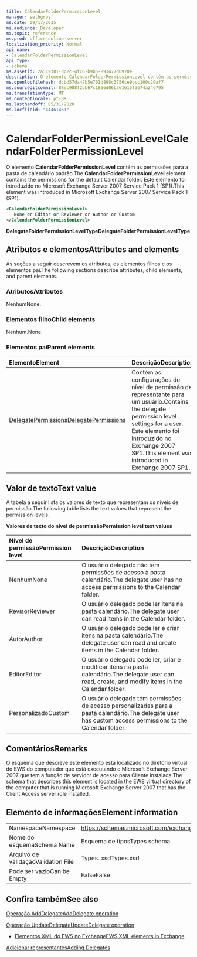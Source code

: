 ```yaml
---
title: CalendarFolderPermissionLevel
manager: sethgros
ms.date: 09/17/2015
ms.audience: Developer
ms.topic: reference
ms.prod: office-online-server
localization_priority: Normal
api_name:
- CalendarFolderPermissionLevel
api_type:
- schema
ms.assetid: 2a5c9381-dc2c-4fc6-b9b5-893477d0970e
description: O elemento CalendarFolderPermissionLevel contém as permissões para a pasta de calendário padrão. Este elemento foi introduzido no Microsoft Exchange Server 2007 Service Pack 1 (SP1).
ms.openlocfilehash: dcbd57da42b5e701d898c3756ce9bcc100c20af7
ms.sourcegitcommit: 88ec988f2bb67c1866d06b361615f3674a24e795
ms.translationtype: MT
ms.contentlocale: pt-BR
ms.lasthandoff: 05/31/2020
ms.locfileid: "44461461"
---
```

# <a name="calendarfolderpermissionlevel"></a><span data-ttu-id="24c73-104">CalendarFolderPermissionLevel</span><span class="sxs-lookup"><span data-stu-id="24c73-104">CalendarFolderPermissionLevel</span></span>

<span data-ttu-id="24c73-105">O elemento **CalendarFolderPermissionLevel** contém as permissões para a pasta de calendário padrão.</span><span class="sxs-lookup"><span data-stu-id="24c73-105">The **CalendarFolderPermissionLevel** element contains the permissions for the default Calendar folder.</span></span> <span data-ttu-id="24c73-106">Este elemento foi introduzido no Microsoft Exchange Server 2007 Service Pack 1 (SP1).</span><span class="sxs-lookup"><span data-stu-id="24c73-106">This element was introduced in Microsoft Exchange Server 2007 Service Pack 1 (SP1).</span></span> 
  
```xml
<CalendarFolderPermissionLevel>
   None or Editor or Reviewer or Author or Custom
</CalendarFolderPermissionLevel>
```

 <span data-ttu-id="24c73-107">**DelegateFolderPermissionLevelType**</span><span class="sxs-lookup"><span data-stu-id="24c73-107">**DelegateFolderPermissionLevelType**</span></span>
## <a name="attributes-and-elements"></a><span data-ttu-id="24c73-108">Atributos e elementos</span><span class="sxs-lookup"><span data-stu-id="24c73-108">Attributes and elements</span></span>

<span data-ttu-id="24c73-109">As seções a seguir descrevem os atributos, os elementos filhos e os elementos pai.</span><span class="sxs-lookup"><span data-stu-id="24c73-109">The following sections describe attributes, child elements, and parent elements.</span></span>
  
### <a name="attributes"></a><span data-ttu-id="24c73-110">Atributos</span><span class="sxs-lookup"><span data-stu-id="24c73-110">Attributes</span></span>

<span data-ttu-id="24c73-111">Nenhum</span><span class="sxs-lookup"><span data-stu-id="24c73-111">None.</span></span>
  
### <a name="child-elements"></a><span data-ttu-id="24c73-112">Elementos filho</span><span class="sxs-lookup"><span data-stu-id="24c73-112">Child elements</span></span>

<span data-ttu-id="24c73-113">Nenhum.</span><span class="sxs-lookup"><span data-stu-id="24c73-113">None.</span></span>
  
### <a name="parent-elements"></a><span data-ttu-id="24c73-114">Elementos pai</span><span class="sxs-lookup"><span data-stu-id="24c73-114">Parent elements</span></span>

|<span data-ttu-id="24c73-115">**Elemento**</span><span class="sxs-lookup"><span data-stu-id="24c73-115">**Element**</span></span>|<span data-ttu-id="24c73-116">**Descrição**</span><span class="sxs-lookup"><span data-stu-id="24c73-116">**Description**</span></span>|
|:-----|:-----|
|[<span data-ttu-id="24c73-117">DelegatePermissions</span><span class="sxs-lookup"><span data-stu-id="24c73-117">DelegatePermissions</span></span>](delegatepermissions.md) <br/> |<span data-ttu-id="24c73-118">Contém as configurações de nível de permissão de representante para um usuário.</span><span class="sxs-lookup"><span data-stu-id="24c73-118">Contains the delegate permission level settings for a user.</span></span> <span data-ttu-id="24c73-119">Este elemento foi introduzido no Exchange 2007 SP1.</span><span class="sxs-lookup"><span data-stu-id="24c73-119">This element was introduced in Exchange 2007 SP1.</span></span>  <br/> |
   
## <a name="text-value"></a><span data-ttu-id="24c73-120">Valor de texto</span><span class="sxs-lookup"><span data-stu-id="24c73-120">Text value</span></span>

<span data-ttu-id="24c73-121">A tabela a seguir lista os valores de texto que representam os níveis de permissão.</span><span class="sxs-lookup"><span data-stu-id="24c73-121">The following table lists the text values that represent the permission levels.</span></span>
  
<span data-ttu-id="24c73-122">**Valores de texto do nível de permissão**</span><span class="sxs-lookup"><span data-stu-id="24c73-122">**Permission level text values**</span></span>

|<span data-ttu-id="24c73-123">**Nível de permissão**</span><span class="sxs-lookup"><span data-stu-id="24c73-123">**Permission level**</span></span>|<span data-ttu-id="24c73-124">**Descrição**</span><span class="sxs-lookup"><span data-stu-id="24c73-124">**Description**</span></span>|
|:-----|:-----|
|<span data-ttu-id="24c73-125">Nenhum</span><span class="sxs-lookup"><span data-stu-id="24c73-125">None</span></span>  <br/> |<span data-ttu-id="24c73-126">O usuário delegado não tem permissões de acesso à pasta calendário.</span><span class="sxs-lookup"><span data-stu-id="24c73-126">The delegate user has no access permissions to the Calendar folder.</span></span>  <br/> |
|<span data-ttu-id="24c73-127">Revisor</span><span class="sxs-lookup"><span data-stu-id="24c73-127">Reviewer</span></span>  <br/> |<span data-ttu-id="24c73-128">O usuário delegado pode ler itens na pasta calendário.</span><span class="sxs-lookup"><span data-stu-id="24c73-128">The delegate user can read items in the Calendar folder.</span></span>  <br/> |
|<span data-ttu-id="24c73-129">Autor</span><span class="sxs-lookup"><span data-stu-id="24c73-129">Author</span></span>  <br/> |<span data-ttu-id="24c73-130">O usuário delegado pode ler e criar itens na pasta calendário.</span><span class="sxs-lookup"><span data-stu-id="24c73-130">The delegate user can read and create items in the Calendar folder.</span></span>  <br/> |
|<span data-ttu-id="24c73-131">Editor</span><span class="sxs-lookup"><span data-stu-id="24c73-131">Editor</span></span>  <br/> |<span data-ttu-id="24c73-132">O usuário delegado pode ler, criar e modificar itens na pasta calendário.</span><span class="sxs-lookup"><span data-stu-id="24c73-132">The delegate user can read, create, and modify items in the Calendar folder.</span></span>  <br/> |
|<span data-ttu-id="24c73-133">Personalizado</span><span class="sxs-lookup"><span data-stu-id="24c73-133">Custom</span></span>  <br/> |<span data-ttu-id="24c73-134">O usuário delegado tem permissões de acesso personalizadas para a pasta calendário.</span><span class="sxs-lookup"><span data-stu-id="24c73-134">The delegate user has custom access permissions to the Calendar folder.</span></span>  <br/> |
   
## <a name="remarks"></a><span data-ttu-id="24c73-135">Comentários</span><span class="sxs-lookup"><span data-stu-id="24c73-135">Remarks</span></span>

<span data-ttu-id="24c73-136">O esquema que descreve este elemento está localizado no diretório virtual do EWS do computador que está executando o Microsoft Exchange Server 2007 que tem a função de servidor de acesso para Cliente instalada.</span><span class="sxs-lookup"><span data-stu-id="24c73-136">The schema that describes this element is located in the EWS virtual directory of the computer that is running Microsoft Exchange Server 2007 that has the Client Access server role installed.</span></span>
  
## <a name="element-information"></a><span data-ttu-id="24c73-137">Elemento de informações</span><span class="sxs-lookup"><span data-stu-id="24c73-137">Element information</span></span>

|||
|:-----|:-----|
|<span data-ttu-id="24c73-138">Namespace</span><span class="sxs-lookup"><span data-stu-id="24c73-138">Namespace</span></span>  <br/> |https://schemas.microsoft.com/exchange/services/2006/types  <br/> |
|<span data-ttu-id="24c73-139">Nome do esquema</span><span class="sxs-lookup"><span data-stu-id="24c73-139">Schema Name</span></span>  <br/> |<span data-ttu-id="24c73-140">Esquema de tipos</span><span class="sxs-lookup"><span data-stu-id="24c73-140">Types schema</span></span>  <br/> |
|<span data-ttu-id="24c73-141">Arquivo de validação</span><span class="sxs-lookup"><span data-stu-id="24c73-141">Validation File</span></span>  <br/> |<span data-ttu-id="24c73-142">Types. xsd</span><span class="sxs-lookup"><span data-stu-id="24c73-142">Types.xsd</span></span>  <br/> |
|<span data-ttu-id="24c73-143">Pode ser vazio</span><span class="sxs-lookup"><span data-stu-id="24c73-143">Can be Empty</span></span>  <br/> |<span data-ttu-id="24c73-144">False</span><span class="sxs-lookup"><span data-stu-id="24c73-144">False</span></span>  <br/> |
   
## <a name="see-also"></a><span data-ttu-id="24c73-145">Confira também</span><span class="sxs-lookup"><span data-stu-id="24c73-145">See also</span></span>



[<span data-ttu-id="24c73-146">Operação AddDelegate</span><span class="sxs-lookup"><span data-stu-id="24c73-146">AddDelegate operation</span></span>](adddelegate-operation.md)
  
[<span data-ttu-id="24c73-147">Operação UpdateDelegate</span><span class="sxs-lookup"><span data-stu-id="24c73-147">UpdateDelegate operation</span></span>](updatedelegate-operation.md)


- [<span data-ttu-id="24c73-148">Elementos XML do EWS no Exchange</span><span class="sxs-lookup"><span data-stu-id="24c73-148">EWS XML elements in Exchange</span></span>](ews-xml-elements-in-exchange.md)


[<span data-ttu-id="24c73-149">Adicionar representantes</span><span class="sxs-lookup"><span data-stu-id="24c73-149">Adding Delegates</span></span>](https://msdn.microsoft.com/library/3a744150-66a3-4a13-9433-793603ba5038%28Office.15%29.aspx)

